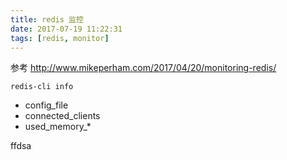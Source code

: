 ```yaml
---
title: redis 监控
date: 2017-07-19 11:22:31
tags: [redis, monitor]
---
```



参考 <http://www.mikeperham.com/2017/04/20/monitoring-redis/>


`redis-cli info`


* config_file
* connected_clients
* used_memory_*


ffdsa

